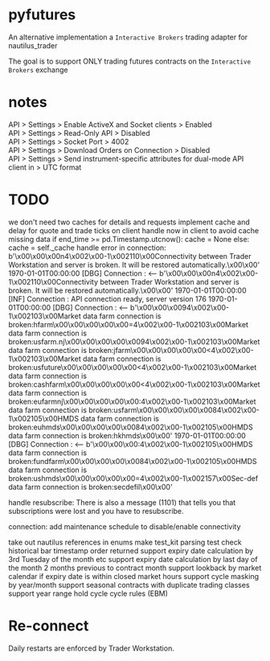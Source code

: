 # pyfutures

An alternative implementation a `Interactive Brokers` trading adapter for nautilus_trader  

The goal is to support ONLY trading futures contracts on the `Interactive Brokers` exchange  

# notes

API > Settings > Enable ActiveX and Socket clients > Enabled  
API > Settings > Read-Only API > Disabled  
API > Settings > Socket Port > 4002  
API > Settings > Download Orders on Connection > Disabled  
API > Settings > Send instrument-specific attributes for dual-mode API client in > UTC format  

# TODO
we don't need two caches for details and requests
implement cache and delay for quote and trade ticks on client
handle now in client to avoid cache missing data
if end_time >= pd.Timestamp.utcnow():
    cache = None
else:
    cache = self._cache
handle error in connection:
    b'\x00\x00\x00n4\x002\x00-1\x002110\x00Connectivity between Trader Workstation and server is broken. It will be restored automatically.\x00\x00'
    1970-01-01T00:00:00 [DBG] Connection : <-- b'\x00\x00\x00n4\x002\x00-1\x002110\x00Connectivity between Trader Workstation and server is broken. It will be restored automatically.\x00\x00'
1970-01-01T00:00:00 [INF] Connection : API connection ready, server version 176
1970-01-01T00:00:00 [DBG] Connection : <-- b'\x00\x00\x0094\x002\x00-1\x002103\x00Market data farm connection is broken:hfarm\x00\x00\x00\x00\x00=4\x002\x00-1\x002103\x00Market data farm connection is broken:usfarm.nj\x00\x00\x00\x00\x0094\x002\x00-1\x002103\x00Market data farm connection is broken:jfarm\x00\x00\x00\x00\x00<4\x002\x00-1\x002103\x00Market data farm connection is broken:usfuture\x00\x00\x00\x00\x00<4\x002\x00-1\x002103\x00Market data farm connection is broken:cashfarm\x00\x00\x00\x00\x00<4\x002\x00-1\x002103\x00Market data farm connection is broken:eufarmnj\x00\x00\x00\x00\x00:4\x002\x00-1\x002103\x00Market data farm connection is broken:usfarm\x00\x00\x00\x00\x0084\x002\x00-1\x002105\x00HMDS data farm connection is broken:euhmds\x00\x00\x00\x00\x0084\x002\x00-1\x002105\x00HMDS data farm connection is broken:hkhmds\x00\x00'
1970-01-01T00:00:00 [DBG] Connection : <-- b'\x00\x00\x00:4\x002\x00-1\x002105\x00HMDS data farm connection is broken:fundfarm\x00\x00\x00\x00\x0084\x002\x00-1\x002105\x00HMDS data farm connection is broken:ushmds\x00\x00\x00\x00\x00=4\x002\x00-1\x002157\x00Sec-def data farm connection is broken:secdefil\x00\x00'

handle resubscribe:
    There is also a message (1101) that tells you that subscriptions were lost and you have to resubscribe.

connection:
    add maintenance schedule to disable/enable connectivity
    
take out nautilus references in enums
make test_kit parsing test
check historical bar timestamp order returned
support expiry date calculation by 3rd Tuesday of the month etc
support expiry date calculation by last day of the month 2 months previous to contract month
support lookback by market calendar if expiry date is within closed market hours
support cycle masking by year/month
support seasonal contracts with duplicate trading classes
support year range hold cycle cycle rules (EBM)


# Re-connect

Daily restarts are enforced by Trader Workstation.
